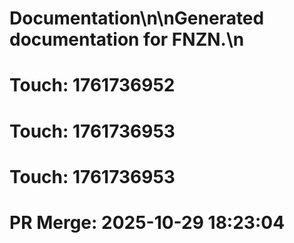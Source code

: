 # Documentation\n\nGenerated documentation for FNZN.\n

# Touch: 1761736952

# Touch: 1761736953

# Touch: 1761736953

# PR Merge: 2025-10-29 18:23:04
